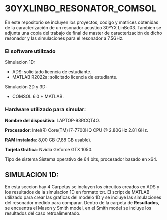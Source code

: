 # 30YXLINBO_RESONATOR_COMSOL
En este repositorio se incluyen los proyectos, codigo y matrices obtenidas de la caracterización de un resonador acustico 30ºYX LinBo03.
Tambien se adjunta una copia del trabajo de final de master de caracterización de dicho resonador y las simulaciones para el resonador a 7.5GHz.

### El software utilizado
Simulacion 1D:
- ADS: solicitado licencia de estudiante.
- MATLAB R2022a: solicitado licencia de estudiante.

Simulación 2D y 3D:
- COMSOL 6.0 + MATLAB.

### Hardware utilizado para simular:

**Nombre del dispositivo**:	LAPTOP-93RCQT4O.

**Procesador**:	Intel(R) Core(TM) i7-7700HQ CPU @ 2.80GHz   2.81 GHz.

**RAM instalada**:	8,00 GB (7,88 GB usable).

**Tarjeta Gráfica**: Nvidia Geforce GTX 1050.

Tipo de sistema	Sistema operativo de 64 bits, procesador basado en x64.



## SIMULACION 1D:
En esta seccion hay 4 Carpetas se incluyen los circuitos creados en ADS y los resultados de la simulacion 1D en formato txt.
El script de MATLAB utilizado para crear las graficas del modelo 1D y se incluye las simulaciones del resonador medido para comparar.
Dentro de la carpeta de **Resultados**, se encuentra el Mason y Smith model, en el Smith model se incluye los resultados del caso retroalimentado.
